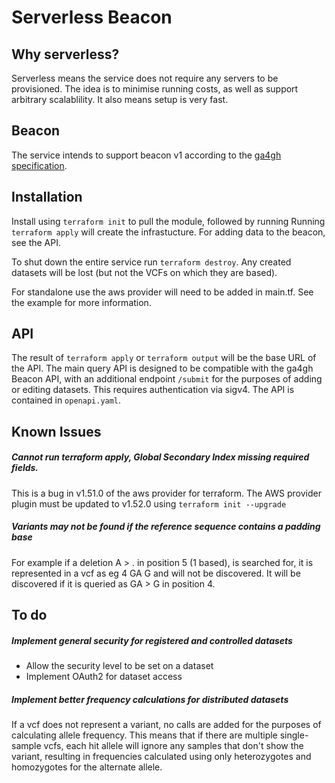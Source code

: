 # Serverless Beacon

## Why serverless?
Serverless means the service does not require any servers to be provisioned. The
idea is to minimise running costs, as well as support arbitrary scalablility. It
also means setup is very fast.

## Beacon
The service intends to support beacon v1 according to the
[ga4gh specification](https://github.com/ga4gh-beacon/specification).

## Installation
Install using `terraform init` to pull the module, followed by running
Running `terraform apply` will create the infrastucture.
For adding data to the beacon, see the API.

To shut down the entire service run `terraform destroy`. Any created datasets
will be lost (but not the VCFs on which they are based).

For standalone use the aws provider will need to be added in main.tf. See the
example for more information.


## API
The result of `terraform apply` or `terraform output` will be the base URL of
the API. The main query API is designed to be compatible with the ga4gh Beacon
API, with an additional endpoint `/submit` for the purposes of adding or editing
datasets. This requires authentication via sigv4. The API is contained in
`openapi.yaml`.

## Known Issues
##### Cannot run terraform apply, Global Secondary Index missing required fields.
This is a bug in v1.51.0 of the aws provider for terraform. The AWS provider
plugin must be updated to v1.52.0 using `terraform init --upgrade`
##### Variants may not be found if the reference sequence contains a padding base
For example if a deletion A > . in position 5 (1 based), is searched for, it is
represented in a vcf as eg 4 GA G and will not be discovered. It will be
discovered if it is queried as GA > G in position 4.

## To do
##### Implement general security for registered and controlled datasets
* Allow the security level to be set on a dataset
* Implement OAuth2 for dataset access
##### Implement better frequency calculations for distributed datasets
If a vcf does not represent a variant, no calls are added for the purposes of
calculating allele frequency. This means that if there are multiple
single-sample vcfs, each hit allele will ignore any samples that don't show the
variant, resulting in frequencies calculated using only heterozygotes and
homozygotes for the alternate allele.
